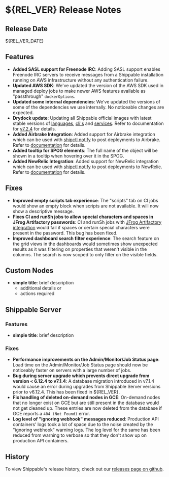 # ${REL_VER} Release Notes

## Release Date

${REL_VER_DATE}

## Features

- **Added SASL support for Freenode IRC**: Adding SASL support enables Freenode IRC servers to receive messages from a Shippable installation running on AWS infrastructure without any authentication failure.
- **Updated AWS SDK**: We've updated the version of the AWS SDK used in managed deploy jobs to make newer AWS features available as "passthrough" `dockerOptions`.
- **Updated some internal dependencies**: We've updated the versions of some of the dependencies we use internally. No noticeable changes are expected.
- **Drydock update**: Updating all Shippable official images with latest stable versions of [languages](http://docs.shippable.com/platform/runtime/machine-image/language-versions/), [cli's](http://docs.shippable.com/platform/runtime/machine-image/cli-versions/) and [services](http://docs.shippable.com/platform/runtime/machine-image/services-versions/). Refer to documentation
    for [v7.2.4](http://docs.shippable.com/platform/runtime/machine-image/ami-v724/) for details.
- **Added Airbrake Integration**: Added support for Airbrake integration which can be used with [shipctl notify](http://docs.shippable.com/platform/tutorial/workflow/using-shipctl/#notify) to post deployments to Airbrake. Refer to [documentation](http://docs.shippable.com/platform/integration/airBrakeKey/) for details.
- **Added tooltip for SPOG elements**: The full name of the object will be shown in a tooltip when hovering over it in the SPOG.
- **Added NewRelic Integration**: Added support for NewRelic integration which can be used with [shipctl notify](http://docs.shippable.com/platform/tutorial/workflow/using-shipctl/#notify) to post deployments to NewRelic. Refer to [documentation](http://docs.shippable.com/platform/integration/newRelicKey/) for details.

## Fixes

- **Improved empty scripts tab experience**: The "scripts" tab on CI jobs would show an empty block when scripts are not available. It will now show a descriptive message.
- **Fixes CI and runSh jobs to allow special characters and spaces in JFrog Artifactory passwords**: CI and runSh jobs with [JFrog Artifactory integration](http://docs.shippable.com/platform/integration/jfrog-artifactoryKey/) would fail if spaces or certain special characters were present in the password. This bug has been fixed.
- **Improved dashboard search filter experience**: The search feature on the grid views in the dashboards would sometimes show unexpected results as it was filtering on properties that weren't visible in the columns. The search is now scoped to only filter on the visible fields.


## Custom Nodes

- **simple title**: brief description
  - additional details or
  - actions required

## Shippable Server

### Features

- **simple title**: brief description

### Fixes

- **Performance improvements on the Admin/Monitor/Job Status page**: Load time on the Admin/Monitor/Job Status page should now be noticeably faster on servers with a large number of jobs.
- **Bug during server upgrade which prevents direct upgrade from version < 6.12.4 to v7.1.4**: A database migration introduced in v7.1.4 would cause an error during upgrades from Shippable Server versions prior to v6.12.4. This has been fixed in ${REL_VER}.
- **Fix handling of deleted on-demand nodes in GCE**: On-demand nodes that no longer exist on GCE but are still present in the database would not get cleaned up. These entries are now deleted from the database if GCE reports a `404 (Not Found)` error.
- **Log level of "ignoring webhook" messages reduced**: Production API containers' logs took a lot of space due to the noise created by the "ignoring webhook" warning logs. The log level for the same has been reduced from warning to verbose so that they don't show up on production API containers.

## History

To view Shippable's release history, check out our [releases page on github](https://github.com/Shippable/admiral/releases).
